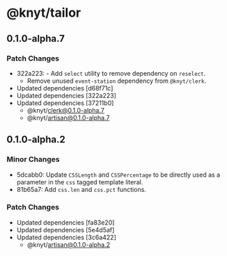 # @knyt/tailor

## 0.1.0-alpha.7

### Patch Changes

- 322a223: - Add `select` utility to remove dependency on `reselect`.
  - Remove unused `event-station` dependency from `@knyt/clerk`.
- Updated dependencies [d68f71c]
- Updated dependencies [322a223]
- Updated dependencies [37211b0]
  - @knyt/clerk@0.1.0-alpha.7
  - @knyt/artisan@0.1.0-alpha.7

## 0.1.0-alpha.2

### Minor Changes

- 5dcabb0: Update `CSSLength` and `CSSPercentage` to be directly used as a parameter in the `css` tagged template literal.
- 81b65a7: Add `css.len` and `css.pct` functions.

### Patch Changes

- Updated dependencies [fa83e20]
- Updated dependencies [5e4d5af]
- Updated dependencies [3c6a422]
  - @knyt/artisan@0.1.0-alpha.2
